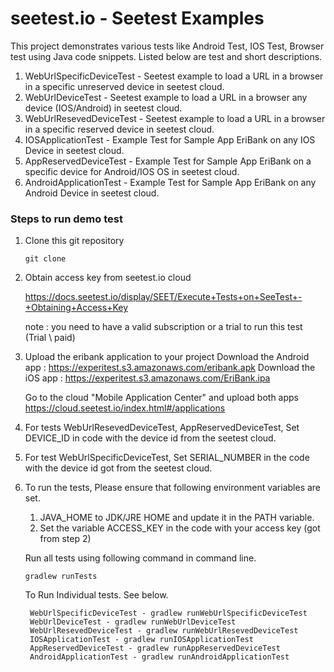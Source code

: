 # seetest.io - Seetest Examples

This project demonstrates various tests like Android Test, IOS Test, Browser test using Java code snippets.
Listed below are test and short descriptions.

1. WebUrlSpecificDeviceTest - Seetest example to load a URL in a browser in a specific unreserved device in seetest cloud.
2. WebUrlDeviceTest - Seetest example to load a URL in a browser any device (IOS/Android) in seetest cloud.
3. WebUrlResevedDeviceTest - Seetest example to load a URL in a browser in a specific reserved device in seetest cloud.
4. IOSApplicationTest - Example Test for Sample App EriBank on any IOS Device in seetest cloud.
5. AppReservedDeviceTest - Example Test for Sample App EriBank on a specific device for Android/IOS OS in seetest cloud.
6. AndroidApplicationTest - Example Test for Sample App EriBank on any Android Device in seetest cloud.

### Steps to run demo test

1. Clone this git repository

	```
	git clone
	```

2. Obtain access key from seetest.io cloud

    https://docs.seetest.io/display/SEET/Execute+Tests+on+SeeTest+-+Obtaining+Access+Key

    note :  you need to have a valid subscription or a trial to run this test (Trial \ paid)

3. Upload the eribank application to your project
    Download the Android app : https://experitest.s3.amazonaws.com/eribank.apk
    Download the iOS app : https://experitest.s3.amazonaws.com/EriBank.ipa

    Go to the cloud "Mobile Application Center" and upload both apps
    https://cloud.seetest.io/index.html#/applications

4. For tests WebUrlResevedDeviceTest, AppReservedDeviceTest, Set DEVICE_ID in code with the device id from the seetest cloud.

5. For test WebUrlSpecificDeviceTest, Set SERIAL_NUMBER in the code with the device id got from the seetest cloud.

6. To run the tests,
    Please ensure that following environment variables are set.

    1. JAVA_HOME to JDK/JRE HOME and update it in the PATH variable.
    2. Set the variable ACCESS_KEY in the code with your access key (got from  step 2)

    Run all tests using following command in command line.

    ```
    gradlew runTests
    ```

    To Run Individual tests. See below.

        WebUrlSpecificDeviceTest - gradlew runWebUrlSpecificDeviceTest
        WebUrlDeviceTest - gradlew runWebUrlDeviceTest
        WebUrlResevedDeviceTest - gradlew runWebUrlResevedDeviceTest
        IOSApplicationTest - gradlew runIOSApplicationTest
        AppReservedDeviceTest - gradlew runAppReservedDeviceTest
        AndroidApplicationTest - gradlew runAndroidApplicationTest







